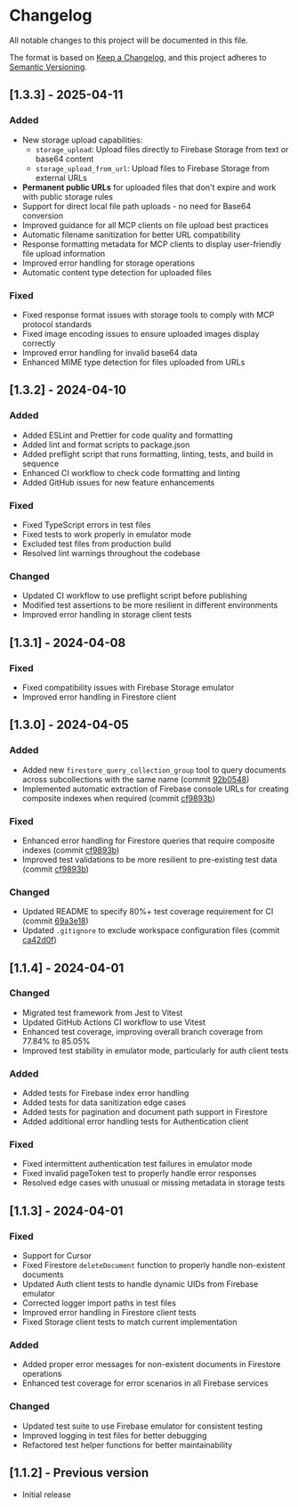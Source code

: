 # Changelog

All notable changes to this project will be documented in this file.

The format is based on [Keep a Changelog](https://keepachangelog.com/en/1.0.0/),
and this project adheres to [Semantic Versioning](https://semver.org/spec/v2.0.0.html).

## [1.3.3] - 2025-04-11

### Added

- New storage upload capabilities:
  - `storage_upload`: Upload files directly to Firebase Storage from text or base64 content
  - `storage_upload_from_url`: Upload files to Firebase Storage from external URLs
- **Permanent public URLs** for uploaded files that don't expire and work with public storage rules
- Support for direct local file path uploads - no need for Base64 conversion
- Improved guidance for all MCP clients on file upload best practices
- Automatic filename sanitization for better URL compatibility
- Response formatting metadata for MCP clients to display user-friendly file upload information
- Improved error handling for storage operations
- Automatic content type detection for uploaded files

### Fixed

- Fixed response format issues with storage tools to comply with MCP protocol standards
- Fixed image encoding issues to ensure uploaded images display correctly
- Improved error handling for invalid base64 data
- Enhanced MIME type detection for files uploaded from URLs

## [1.3.2] - 2024-04-10

### Added

- Added ESLint and Prettier for code quality and formatting
- Added lint and format scripts to package.json
- Added preflight script that runs formatting, linting, tests, and build in sequence
- Enhanced CI workflow to check code formatting and linting
- Added GitHub issues for new feature enhancements

### Fixed

- Fixed TypeScript errors in test files
- Fixed tests to work properly in emulator mode
- Excluded test files from production build
- Resolved lint warnings throughout the codebase

### Changed

- Updated CI workflow to use preflight script before publishing
- Modified test assertions to be more resilient in different environments
- Improved error handling in storage client tests

## [1.3.1] - 2024-04-08

### Fixed

- Fixed compatibility issues with Firebase Storage emulator
- Improved error handling in Firestore client

## [1.3.0] - 2024-04-05

### Added

- Added new `firestore_query_collection_group` tool to query documents across subcollections with the same name (commit [92b0548](https://github.com/gannonh/firebase-mcp/commit/92b0548))
- Implemented automatic extraction of Firebase console URLs for creating composite indexes when required (commit [cf9893b](https://github.com/gannonh/firebase-mcp/commit/cf9893b))

### Fixed

- Enhanced error handling for Firestore queries that require composite indexes (commit [cf9893b](https://github.com/gannonh/firebase-mcp/commit/cf9893b))
- Improved test validations to be more resilient to pre-existing test data (commit [cf9893b](https://github.com/gannonh/firebase-mcp/commit/cf9893b))

### Changed

- Updated README to specify 80%+ test coverage requirement for CI (commit [69a3e18](https://github.com/gannonh/firebase-mcp/commit/69a3e18))
- Updated `.gitignore` to exclude workspace configuration files (commit [ca42d0f](https://github.com/gannonh/firebase-mcp/commit/ca42d0f))

## [1.1.4] - 2024-04-01

### Changed

- Migrated test framework from Jest to Vitest
- Updated GitHub Actions CI workflow to use Vitest
- Enhanced test coverage, improving overall branch coverage from 77.84% to 85.05%
- Improved test stability in emulator mode, particularly for auth client tests

### Added

- Added tests for Firebase index error handling
- Added tests for data sanitization edge cases
- Added tests for pagination and document path support in Firestore
- Added additional error handling tests for Authentication client

### Fixed

- Fixed intermittent authentication test failures in emulator mode
- Fixed invalid pageToken test to properly handle error responses
- Resolved edge cases with unusual or missing metadata in storage tests

## [1.1.3] - 2024-04-01

### Fixed

- Support for Cursor
- Fixed Firestore `deleteDocument` function to properly handle non-existent documents
- Updated Auth client tests to handle dynamic UIDs from Firebase emulator
- Corrected logger import paths in test files
- Improved error handling in Firestore client tests
- Fixed Storage client tests to match current implementation

### Added

- Added proper error messages for non-existent documents in Firestore operations
- Enhanced test coverage for error scenarios in all Firebase services

### Changed

- Updated test suite to use Firebase emulator for consistent testing
- Improved logging in test files for better debugging
- Refactored test helper functions for better maintainability

## [1.1.2] - Previous version

- Initial release
